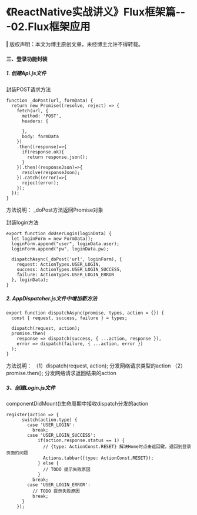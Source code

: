 # 《ReactNative实战讲义》Flux框架篇---02.Flux框架应用
**|** 版权声明：本文为博主原创文章，未经博主允许不得转载。

#### 三、登录功能封装

##### 1. 创建Api.js文件
封装POST请求方法

```
function _doPost(url, formData) {
  return new Promise((resolve, reject) => {
    fetch(url, {
      method: 'POST',
      headers: {

      },
      body: formData
    })
    .then((response)=>{
      if(response.ok){
        return response.json();
      }
    }).then((responseJson)=>{
      resolve(responseJson);
    }).catch((error)=>{
      reject(error);
    });
  });
}
```
方法说明：
_doPost方法返回Promise对象

封装login方法

```
export function doUserLogin(loginData) {
  let loginForm = new FormData();
  loginForm.append("user", loginData.user);
  loginForm.append("pw", loginData.pw);

  dispatchAsync(_doPost('url', loginForm), {
    request: ActionTypes.USER_LOGIN,
    success: ActionTypes.USER_LOGIN_SUCCESS,
    failure: ActionTypes.USER_LOGIN_ERROR
  }, loginData);
}
```

##### 2. AppDispatcher.js文件中增加新方法
```
export function dispatchAsync(promise, types, action = {}) {
  const { request, success, failure } = types;

  dispatch(request, action);
  promise.then(
    response => dispatch(success, { ...action, response }),
    error => dispatch(failure, { ...action, error })
  );
}
```
方法说明：
（1）dispatch(request, action); 分发网络请求类型的action
（2）promise.then(); 分发网络请求返回结果的action

##### 3、创建Login.js文件

componentDidMount()生命周期中接收dispatch分发的action

```
register(action => {
      switch(action.type) {
        case 'USER_LOGIN':
          break;
        case 'USER_LOGIN_SUCCESS':
            if(action.response.status == 1) {
              // {type: ActionConst.RESET} 解决Home时点击返回键，退回到登录页面的问题
              Actions.tabbar({type: ActionConst.RESET});
            } else {
              // TODO 提示失败原因
            }
          break;
        case 'USER_LOGIN_ERROR':
          // TODO 提示失败原因
          break;
      }
    });
```


